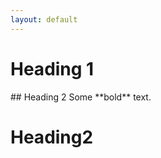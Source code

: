 ```yaml
---
layout: default
---
```


# Heading 1
<html>
<style>
text {
  font: 11px "Proxima Nova",sans-serif;
  text-anchor: left;
}
</style>
<head>
	<script src="https://d3js.org/d3.v4.min.js"></script>
</head>
<body>
<div class="something" markdown="1">
  ## Heading 2
  Some **bold** text.
</div>
<div id="grid"></div>
<script src="grid.js" type="text/javascript"></script>
</body>
</html>

# Heading2
